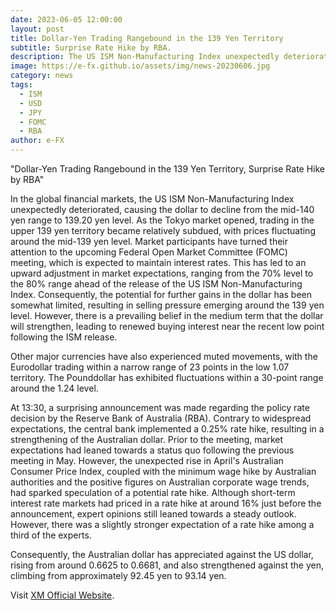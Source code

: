 ```yaml
---
date: 2023-06-05 12:00:00
layout: post
title: Dollar-Yen Trading Rangebound in the 139 Yen Territory
subtitle: Surprise Rate Hike by RBA.
description: The US ISM Non-Manufacturing Index unexpectedly deteriorated, leading to a decline in the dollar from the mid-140 yen range to the 139.20 yen level.
image: https://e-fx.github.io/assets/img/news-20230606.jpg
category: news
tags:
  - ISM
  - USD
  - JPY
  - FOMC
  - RBA
author: e-FX
---
```


"Dollar-Yen Trading Rangebound in the 139 Yen Territory, Surprise Rate Hike by RBA"

In the global financial markets, the US ISM Non-Manufacturing Index unexpectedly deteriorated, causing the dollar to decline from the mid-140 yen range to 139.20 yen level. As the Tokyo market opened, trading in the upper 139 yen territory became relatively subdued, with prices fluctuating around the mid-139 yen level. Market participants have turned their attention to the upcoming Federal Open Market Committee (FOMC) meeting, which is expected to maintain interest rates. This has led to an upward adjustment in market expectations, ranging from the 70% level to the 80% range ahead of the release of the US ISM Non-Manufacturing Index. Consequently, the potential for further gains in the dollar has been somewhat limited, resulting in selling pressure emerging around the 139 yen level. However, there is a prevailing belief in the medium term that the dollar will strengthen, leading to renewed buying interest near the recent low point following the ISM release.

Other major currencies have also experienced muted movements, with the Eurodollar trading within a narrow range of 23 points in the low 1.07 territory. The Pounddollar has exhibited fluctuations within a 30-point range around the 1.24 level.

At 13:30, a surprising announcement was made regarding the policy rate decision by the Reserve Bank of Australia (RBA). Contrary to widespread expectations, the central bank implemented a 0.25% rate hike, resulting in a strengthening of the Australian dollar. Prior to the meeting, market expectations had leaned towards a status quo following the previous meeting in May. However, the unexpected rise in April's Australian Consumer Price Index, coupled with the minimum wage hike by Australian authorities and the positive figures on Australian corporate wage trends, had sparked speculation of a potential rate hike. Although short-term interest rate markets had priced in a rate hike at around 16% just before the announcement, expert opinions still leaned towards a steady outlook. However, there was a slightly stronger expectation of a rate hike among a third of the experts.

Consequently, the Australian dollar has appreciated against the US dollar, rising from around 0.6625 to 0.6681, and also strengthened against the yen, climbing from approximately 92.45 yen to 93.14 yen.


Visit [XM Official Website](https://clicks.pipaffiliates.com/c?c=550036&l=en&p=0).
